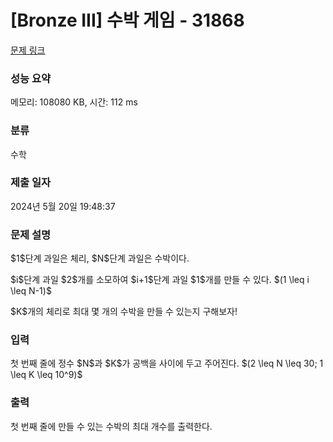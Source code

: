 # [Bronze III] 수박 게임 - 31868 

[문제 링크](https://www.acmicpc.net/problem/31868) 

### 성능 요약

메모리: 108080 KB, 시간: 112 ms

### 분류

수학

### 제출 일자

2024년 5월 20일 19:48:37

### 문제 설명

<p>$1$단계 과일은 체리, $N$단계 과일은 수박이다.</p>

<p>$i$단계 과일 $2$개를 소모하여 $i+1$단계 과일 $1$개를 만들 수 있다. $(1 \leq i \leq N-1)$</p>

<p>$K$개의 체리로 최대 몇 개의 수박을 만들 수 있는지 구해보자!</p>

### 입력 

 <p>첫 번째 줄에 정수 $N$과 $K$가 공백을 사이에 두고 주어진다. $(2 \leq N \leq 30; 1 \leq K \leq 10^9)$</p>

### 출력 

 <p>첫 번째 줄에 만들 수 있는 수박의 최대 개수를 출력한다.</p>

